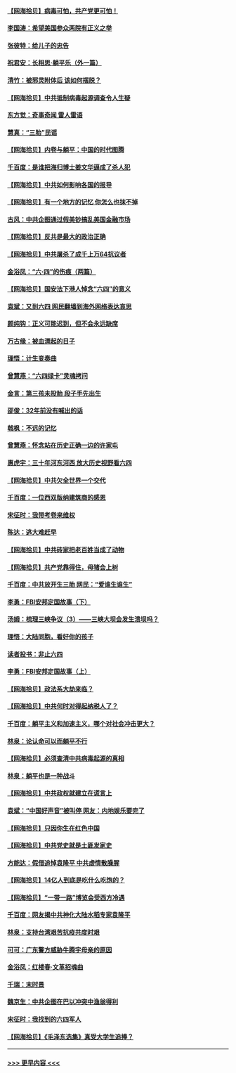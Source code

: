 #### [【网海拾贝】病毒可怕，共产党更可怕！](../pages/nsc993/n13020728.md?t=06151352) 
#### [李国涛：希望美国参众两院有正义之举](../pages/nsc993/n13020674.md?t=06151352) 
#### [张彼特：给儿子的忠告](../pages/nsc993/n13018934.md?t=06151352) 
#### [祝君安：长相思‧躺平乐（外一篇）](../pages/nsc993/n13018923.md?t=06151352) 
#### [清竹：被邪灵附体后 该如何摆脱？](../pages/nsc993/n13018877.md?t=06151352) 
#### [【网海拾贝】中共抵制病毒起源调查令人生疑](../pages/nsc993/n13017785.md?t=06151352) 
#### [东方觉：奇事奇闻 雷人雷语](../pages/nsc993/n13017577.md?t=06151352) 
#### [慧真：“三胎”民谣](../pages/nsc993/n13017394.md?t=06151352) 
#### [【网海拾贝】内卷与躺平：中国的时代图腾](../pages/nsc993/n13016128.md?t=06151352) 
#### [千百度：是谁把海归博士姜文华逼成了杀人犯](../pages/nsc993/n13015218.md?t=06151352) 
#### [【网海拾贝】中共如何影响各国的报导](../pages/nsc993/n13012599.md?t=06151352) 
#### [【网海拾贝】有一个地方的记忆 你怎么也抹不掉](../pages/nsc993/n13009802.md?t=06151352) 
#### [古风：中共企图通过假美钞搞乱美国金融市场](../pages/nsc993/n13009626.md?t=06151352) 
#### [【网海拾贝】反共是最大的政治正确](../pages/nsc993/n13007051.md?t=06151352) 
#### [【网海拾贝】中共屠杀了成千上万64抗议者](../pages/nsc993/n13002713.md?t=06151352) 
#### [金浴凤：“六·四”的伤痕（两篇）](../pages/nsc993/n13001719.md?t=06151352) 
#### [【网海拾贝】国安法下港人悼念“六四”的意义](../pages/nsc993/n13001039.md?t=06151352) 
#### [袁斌：又到六四 网民翻墙到海外网络表达哀思](../pages/nsc993/n13000995.md?t=06151352) 
#### [颜纯钩：正义可能迟到，但不会永远缺席](../pages/nsc993/n13000920.md?t=06151352) 
#### [万古缘：被血漂起的日子](../pages/nsc993/n13000914.md?t=06151352) 
#### [理悟：计生变奏曲](../pages/nsc993/n13000414.md?t=06151352) 
#### [曾慧燕：“六四绿卡”灵魂拷问](../pages/nsc993/n13000277.md?t=06151352) 
#### [金言：第三孩未投胎 段子手先出生](../pages/nsc993/n13000215.md?t=06151352) 
#### [邵俊：32年前没有喊出的话](../pages/nsc993/n13000181.md?t=06151352) 
#### [戟枫：不远的记忆](../pages/nsc993/n13000121.md?t=06151352) 
#### [曾慧燕：怀念站在历史正确一边的许家屯](../pages/nsc993/n13000073.md?t=06151352) 
#### [惠虎宇：三十年河东河西 放大历史视野看六四](../pages/nsc993/n13000018.md?t=06151352) 
#### [【网海拾贝】中共欠全世界一个交代](../pages/nsc993/n12998706.md?t=06151352) 
#### [千百度：一位西双版纳建筑商的感恩](../pages/nsc993/n12998487.md?t=06151352) 
#### [宋征时：我带考卷来维权](../pages/nsc993/n12994088.md?t=06151352) 
#### [陈达：逃大难赶早](../pages/nsc993/n12993569.md?t=06151352) 
#### [【网海拾贝】中共砖家把老百姓当成了动物](../pages/nsc993/n12993483.md?t=06151352) 
#### [【网海拾贝】共产党靠得住，母猪会上树](../pages/nsc993/n12990730.md?t=06151352) 
#### [千百度：中共放开生三胎 网民：“爱谁生谁生”](../pages/nsc993/n12990644.md?t=06151352) 
#### [李勇：FBI安邦定国故事（下）](../pages/nsc993/n12987854.md?t=06151352) 
#### [汤姆：梳理三峡争议（3）——三峡大坝会发生溃坝吗？](../pages/nsc993/n12989806.md?t=06151352) 
#### [理悟：大陆同胞，看好你的孩子](../pages/nsc993/n12989778.md?t=06151352) 
#### [读者投书：非止六四](../pages/nsc993/n12989673.md?t=06151352) 
#### [李勇：FBI安邦定国故事（上）](../pages/nsc993/n12987749.md?t=06151352) 
#### [【网海拾贝】政法系大劫来临？](../pages/nsc993/n12987596.md?t=06151352) 
#### [【网海拾贝】中共何时对得起纳税人了？](../pages/nsc993/n12985578.md?t=06151352) 
#### [千百度：躺平主义和加速主义，哪个对社会冲击更大？](../pages/nsc993/n12985512.md?t=06151352) 
#### [林泉：论认命可以而躺平不行](../pages/nsc993/n12985505.md?t=06151352) 
#### [【网海拾贝】必须查清中共病毒起源的真相](../pages/nsc993/n12984276.md?t=06151352) 
#### [林泉：躺平也是一种战斗](../pages/nsc993/n12984194.md?t=06151352) 
#### [【网海拾贝】中共政权就建立在谎言上](../pages/nsc993/n12981880.md?t=06151352) 
#### [袁斌：“中国好声音”被叫停 网友：内地娱乐要完了](../pages/nsc993/n12981826.md?t=06151352) 
#### [【网海拾贝】只因你生在红色中国](../pages/nsc993/n12979096.md?t=06151352) 
#### [【网海拾贝】中共党史就是土匪发家史](../pages/nsc993/n12976478.md?t=06151352) 
#### [方能达：假借追悼袁隆平 中共虚情散臊腥](../pages/nsc993/n12976396.md?t=06151352) 
#### [【网海拾贝】14亿人到底是吃什么吃饱的？](../pages/nsc993/n12974125.md?t=06151352) 
#### [【网海拾贝】“一带一路”博览会受西方冷遇](../pages/nsc993/n12971787.md?t=06151352) 
#### [千百度：网友揭中共神化大陆水稻专家袁隆平](../pages/nsc993/n12971733.md?t=06151352) 
#### [林泉：支持台湾艰苦抗疫共度时艰](../pages/nsc993/n12971350.md?t=06151352) 
#### [可可：广东警方威胁牛腾宇母亲的原因](../pages/nsc993/n12971100.md?t=06151352) 
#### [金浴凤：红楼春·文革招魂曲](../pages/nsc993/n12970354.md?t=06151352) 
#### [千瑞：末时景](../pages/nsc993/n12970337.md?t=06151352) 
#### [魏京生：中共企图在巴以冲突中渔翁得利](../pages/nsc993/n12970286.md?t=06151352) 
#### [宋征时：我找到的六四军人](../pages/nsc993/n12970213.md?t=06151352) 
#### [【网海拾贝】《毛泽东选集》真受大学生追捧？](../pages/nsc993/n12968779.md?t=06151352) 

----
#### [ >>> 更早内容 <<< ](../indexes/nsc993-earlier.md)
